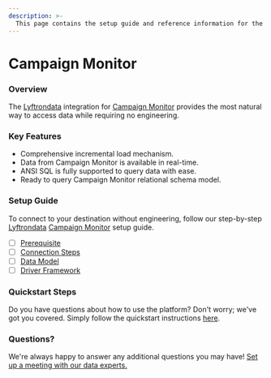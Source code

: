 ```yaml
---
description: >-
  This page contains the setup guide and reference information for the Campaign Monitor source connector.
---
```


# Campaign Monitor

### Overview

The [Lyftrondata](https://www.lyftrondata.com/) integration for [Campaign Monitor](None) provides the most natural way to access data while requiring no engineering.

### Key Features

* Comprehensive incremental load mechanism.
* Data from Campaign Monitor is available in real-time.&#x20;
* ANSI SQL is fully supported to query data with ease.
* Ready to query Campaign Monitor relational schema model.

### Setup Guide

To connect to your destination without engineering, follow our step-by-step [Lyftrondata](https://www.lyftrondata.com/)  [Campaign Monitor](None) setup guide.

* [ ] [Prerequisite](prerequisite.md)
* [ ] [Connection Steps](connection-steps.md)
* [ ] [Data Model](data-model/erd.md)
* [ ] [Driver Framework](driver-framework/)

### Quickstart Steps

Do you have questions about how to use the platform? Don't worry; we've got you covered. Simply follow the quickstart instructions [here](../README.md).

### Questions? <a href="#questions" id="questions"></a>

We're always happy to answer any additional questions you may have! [Set up a meeting with our data experts.](https://www.lyftrondata.com/book-a-meeting/)

